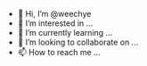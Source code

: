 - 👋 Hi, I’m @weechye
- 👀 I’m interested in ...
- 🌱 I’m currently learning ...
- 💞️ I’m looking to collaborate on ...
- 📫 How to reach me ...

<!---
weechye/weechye is a ✨ special ✨ repository because its `README.md` (this file) appears on your GitHub profile.
You can click the Preview link to take a look at your changes.
--->
